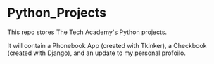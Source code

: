# Python_Projects
This repo stores The Tech Academy's Python projects.

It will contain a Phonebook App (created with Tkinker), a Checkbook (created with Django), and an update to my personal profoilo.
